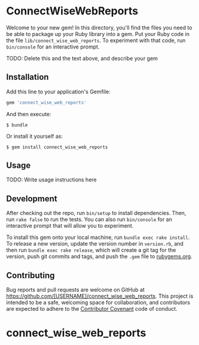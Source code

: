 # ConnectWiseWebReports

Welcome to your new gem! In this directory, you'll find the files you need to be able to package up your Ruby library into a gem. Put your Ruby code in the file `lib/connect_wise_web_reports`. To experiment with that code, run `bin/console` for an interactive prompt.

TODO: Delete this and the text above, and describe your gem

## Installation

Add this line to your application's Gemfile:

```ruby
gem 'connect_wise_web_reports'
```

And then execute:

    $ bundle

Or install it yourself as:

    $ gem install connect_wise_web_reports

## Usage

TODO: Write usage instructions here

## Development

After checking out the repo, run `bin/setup` to install dependencies. Then, run `rake false` to run the tests. You can also run `bin/console` for an interactive prompt that will allow you to experiment.

To install this gem onto your local machine, run `bundle exec rake install`. To release a new version, update the version number in `version.rb`, and then run `bundle exec rake release`, which will create a git tag for the version, push git commits and tags, and push the `.gem` file to [rubygems.org](https://rubygems.org).

## Contributing

Bug reports and pull requests are welcome on GitHub at https://github.com/[USERNAME]/connect_wise_web_reports. This project is intended to be a safe, welcoming space for collaboration, and contributors are expected to adhere to the [Contributor Covenant](contributor-covenant.org) code of conduct.

# connect_wise_web_reports
